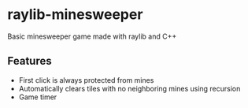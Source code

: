 # raylib-minesweeper
Basic minesweeper game made with raylib and C++

## Features
- First click is always protected from mines
- Automatically clears tiles with no neighboring mines using recursion
- Game timer